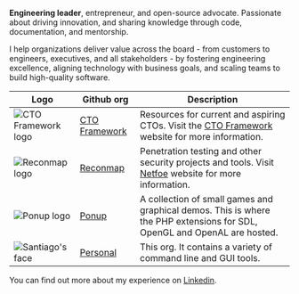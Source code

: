 **Engineering leader**, entrepreneur, and open-source advocate. Passionate about driving innovation, and sharing knowledge through code, documentation, and mentorship.

I help organizations deliver value across the board - from customers to engineers, executives, and all stakeholders - by fostering engineering excellence, aligning technology with business goals, and scaling teams to build high-quality software.

|Logo|Github org|Description|
|-|-|-|
|![CTO Framework logo](https://avatars3.githubusercontent.com/u/197317824?s=75)|[CTO Framework](https://github.com/ctoframework)|Resources for current and aspiring CTOs. Visit the [CTO Framework](https://ctoframework.com) website for more information.|
|![Reconmap logo](https://avatars3.githubusercontent.com/u/69360155?s=75)|[Reconmap](https://github.com/Reconmap)|Penetration testing and other security projects and tools. Visit [Netfoe](https://netfoe.com) website for more information.|
|![Ponup logo](https://avatars1.githubusercontent.com/u/8886119?s=75)|[Ponup](https://github.com/Ponup)|A collection of small games and graphical demos. This is where the PHP extensions for SDL, OpenGL and OpenAL are hosted.|
|![Santiago's face](https://avatars3.githubusercontent.com/u/220190?s=75)|[Personal](https://github.com/santiagolizardo)|This org. It contains a variety of command line and GUI tools.|

You can find out more about my experience on [Linkedin](https://www.linkedin.com/in/santiagolizardo/).
